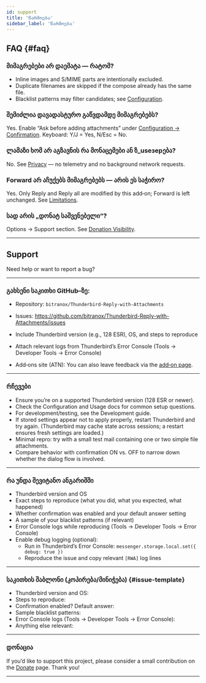 ```yaml
---
id: support
title: 'წარმოება'
sidebar_label: 'წარმოება'
---
```


## FAQ {#faq}

### მიმაგრებები არ დაემატა — რატომ?

- Inline images and S/MIME parts are intentionally excluded.
- Duplicate filenames are skipped if the compose already has the same file.
- Blacklist patterns may filter candidates; see [Configuration](configuration#blacklist-glob-patterns).

### შემიძლია დავადასტურო გაწვდამდე მიმაგრებებს?

Yes. Enable “Ask before adding attachments” under [Configuration → Confirmation](configuration#confirmation). Keyboard: Y/J = Yes, N/Esc = No.

### ლამაზი ხომ არ აგზავნის რა მონაცემები ან ზ_useзерება?

No. See [Privacy](privacy) — no telemetry and no background network requests.

### Forward არ აჩუქებს მიმაგრებებს — არის ეს საჭირო?

Yes. Only Reply and Reply all are modified by this add‑on; Forward is left unchanged. See [Limitations](usage#limitations).

### სად არის „დონატ საშვენებელი“?

Options → Support section. See [Donation Visibility](configuration#donation-visibility).

---

## Support

Need help or want to report a bug?

---

### გახსენი საკითხი GitHub–ზე:

- Repository: `bitranox/Thunderbird-Reply-with-Attachments`
- Issues: https://github.com/bitranox/Thunderbird-Reply-with-Attachments/issues
- Include Thunderbird version (e.g., 128 ESR), OS, and steps to reproduce
- Attach relevant logs from Thunderbird’s Error Console (Tools → Developer Tools → Error Console)

- Add‑ons site (ATN): You can also leave feedback via the [add‑on page](https://addons.thunderbird.net/thunderbird/addon/reply-with-attachments).

---

### რჩევები

- Ensure you’re on a supported Thunderbird version (128 ESR or newer).
- Check the Configuration and Usage docs for common setup questions.
- For development/testing, see the Development guide.
- If stored settings appear not to apply properly, restart Thunderbird and try again. (Thunderbird may cache state across sessions; a restart ensures fresh settings are loaded.)
- Minimal repro: try with a small test mail containing one or two simple file attachments.
- Compare behavior with confirmation ON vs. OFF to narrow down whether the dialog flow is involved.

---

### რა უნდა შევიტანო ანგარიშში

- Thunderbird version and OS
- Exact steps to reproduce (what you did, what you expected, what happened)
- Whether confirmation was enabled and your default answer setting
- A sample of your blacklist patterns (if relevant)
- Error Console logs while reproducing (Tools → Developer Tools → Error Console)
- Enable debug logging (optional):
  - Run in Thunderbird’s Error Console: `messenger.storage.local.set({ debug: true })`
  - Reproduce the issue and copy relevant `[RWA]` log lines

---

### საკითხის შაბლონი (კოპირება/მინიჭება) {#issue-template}

- Thunderbird version and OS:
- Steps to reproduce:
- Confirmation enabled? Default answer:
- Sample blacklist patterns:
- Error Console logs (Tools → Developer Tools → Error Console):
- Anything else relevant:

---

### დონაცია

If you’d like to support this project, please consider a small contribution on the [Donate](donation) page. Thank you!

---
